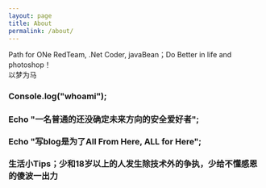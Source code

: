 ```yaml
---
layout: page
title: About
permalink: /about/
---
```

<div class="man-title">
  Path for ONe RedTeam, .Net Coder, javaBean；Do Better in life and photoshop！
</div> 
<div class="manual manual-title">
  以梦为马
</div>
<div class="manual-content">
</div>






<h3> Console.log("whoami");<h3>
<div class="manual-content">
    Echo "一名普通的还没确定未来方向的安全爱好者";<br /><br />
    Echo "写blog是为了All From Here, ALL for Here";<br /><br />
    生活小Tips；少和18岁以上的人发生除技术外的争执，少给不懂感恩的傻波一出力<br /><br />
    &emsp;&emsp;&emsp;&emsp;&emsp;&emsp;
</div>
